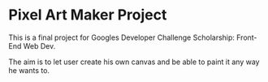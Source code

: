 # Pixel Art Maker Project

This is a final project for Googles Developer Challenge Scholarship: Front-End Web Dev.

The aim is to let user create his own canvas and be able to paint it any way he wants to.
